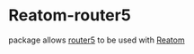 # Reatom-router5

package allows [router5](https://router5.js.org/) to be used with [Reatom](https://reatom.dev)
